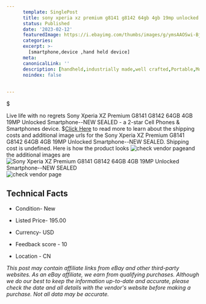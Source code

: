 ```yaml
---
      template: SinglePost
      title: sony xperia xz premium g8141 g8142 64gb 4gb 19mp unlocked smartphone new sealed
      status: Published
      date: '2023-02-12'
      featuredImage: https://i.ebayimg.com/thumbs/images/g/ymsAAOSwi-BjD2Ya/s-l225.jpg
      categories: 
      excerpt: >-
        [smartphone,device ,hand held device]
      meta:
      canonicalLink: ''
      description: [handheld,industrially made,well crafted,Portable,Mobile,Compact,Convenient,Lightweight,Maneuverable,Man-portable,Miniature,Carriable,Hand-held,Light,Holdable,Transportable,Mobile device,Pocket-sized,On-the-go,Wireless,Cordless,Compact size,Convenient size, smartphone,device ,hand held device]
      noindex: false
      
        
---
```

$

Live life with no regrets Sony Xperia XZ Premium G8141 G8142 64GB 4GB 19MP Unlocked Smartphone--NEW SEALED - a 2-star Cell Phones & Smartphones device.
$[Click Here](https://www.ebay.com/itm/394457931198?hash=item5bd7865dbe%3Ag%3AymsAAOSwi-BjD2Ya&amdata=enc%3AAQAHAAAA4OaC2qi0bNCVUl9ZPCRjqPeMJfIWSA686UdKGZfiqmXjwpN8tOmeyOgIagKmDfNDCMC5PGO0%2BwCzms4%2FKJR1WuwHxqb48tFAUCrrhx33PQQOzrYQGoNH4g6Mq50zD%2B1Nhv08qO6m7jb8KSX0OuZadFS9nJCGETxHeDlgSGVzCvPWlhGAM010Rw3eYTyxkJErCoaoioQoImOlHM3eJ%2FlbOLdg4s6C6PjJKM028EpghAnZMdD60helOXLOiHwqb31F%2BxhOlgPsZx6roF4LO6A4gCxFFiVnnlOoAn6XkqfS8983&mkevt=1&mkcid=1&mkrid=711-53200-19255-0&campid=%253CePNCampaignId%253E&customid=%253CreferenceId%253E&toolid=10049) to read more to learn about the shipping costs and additional image urls for the Sony Xperia XZ Premium G8141 G8142 64GB 4GB 19MP Unlocked Smartphone--NEW SEALED. Shipping cost is undefined. Here is how the product looks ![check vendor page](https://i.ebayimg.com/thumbs/images/g/ymsAAOSwi-BjD2Ya/s-l225.jpg)and the additional images are![Sony Xperia XZ Premium G8141 G8142 64GB 4GB 19MP Unlocked Smartphone--NEW SEALED](https://i.ebayimg.com/images/g/ymsAAOSwi-BjD2Ya/s-l500.jpg)![check vendor page](https://origin-galleryplus.ebayimg.com/ws/web/394457931198_2_0_1/225x225.jpg,https://origin-galleryplus.ebayimg.com/ws/web/394457931198_3_0_1/225x225.jpg,https://origin-galleryplus.ebayimg.com/ws/web/394457931198_4_0_1/225x225.jpg,https://origin-galleryplus.ebayimg.com/ws/web/394457931198_5_0_1/225x225.jpg,https://origin-galleryplus.ebayimg.com/ws/web/394457931198_6_0_1/225x225.jpg,https://origin-galleryplus.ebayimg.com/ws/web/394457931198_7_0_1/225x225.jpg,https://origin-galleryplus.ebayimg.com/ws/web/394457931198_8_0_1/225x225.jpg,https://origin-galleryplus.ebayimg.com/ws/web/394457931198_9_0_1/225x225.jpg,https://origin-galleryplus.ebayimg.com/ws/web/394457931198_10_0_1/225x225.jpg,https://origin-galleryplus.ebayimg.com/ws/web/394457931198_11_0_1/225x225.jpg,https://origin-galleryplus.ebayimg.com/ws/web/394457931198_12_0_1/225x225.jpg)



 ## Technical Facts 



     
      

 - Condition- New 


      

 - Listed Price- 195.00 


      

 - Currency- USD 


      

 - Feedback score - 10 


      

 - Location - CN 


      
      

 *_This post may contain affiliate links from eBay and other third-party websites. As an eBay affiliate, we earn from qualifying purchases. Although we do our best to keep the information up-to-date and accurate, please check the date and all details with the vendor's website before making a purchase. Not all data may be accurate._*






